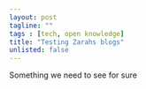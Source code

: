 ```yaml
---
layout: post
tagline: ""
tags : [tech, open knowledge]
title: "Testing Zarahs blogs"
unlisted: false
---
```


Something we need to see for sure